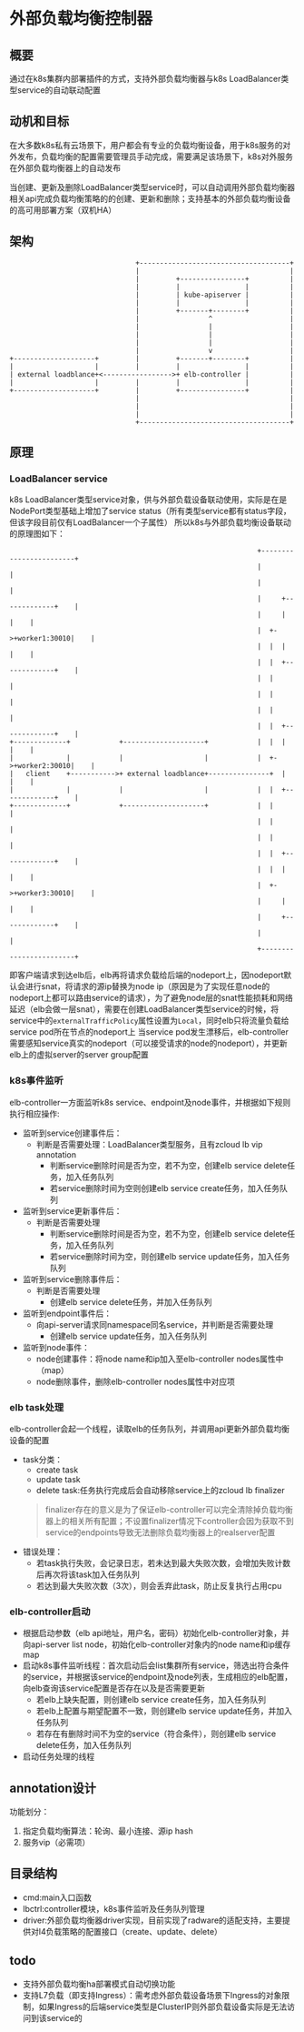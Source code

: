 # 外部负载均衡控制器
## 概要
通过在k8s集群内部署插件的方式，支持外部负载均衡器与k8s LoadBalancer类型service的自动联动配置
## 动机和目标
在大多数k8s私有云场景下，用户都会有专业的负载均衡设备，用于k8s服务的对外发布，负载均衡的配置需要管理员手动完成，需要满足该场景下，k8s对外服务在外部负载均衡器上的自动发布

当创建、更新及删除LoadBalancer类型service时，可以自动调用外部负载均衡器相关api完成负载均衡策略的的创建、更新和删除；支持基本的外部负载均衡设备的高可用部署方案（双机HA）
## 架构
```
                               +-------------------------------------+
                               |                                     |
                               |         +----------------+          |
                               |         |                |          |
                               |         | kube-apiserver |          |
                               |         |                |          |
                               |         +-------+--------+          |
                               |                 ^                   |
                               |                 |                   |
                               |                 |                   |
                               |                 |                   |
                               |                 v                   |
+--------------------+         |         +-------+--------+          |
|                    |         |         |                |          |
| external loadblance+<----------------->+ elb-controller |          |
|                    |         |         |                |          |
+--------------------+         |         +----------------+          |
                               |                                     |
                               |                                     |
                               |                                     |
                               +-------------------------------------+

```
## 原理
### LoadBalancer service
k8s LoadBalancer类型service对象，供与外部负载设备联动使用，实际是在是NodePort类型基础上增加了service status（所有类型service都有status字段，但该字段目前仅有LoadBalancer一个子属性）
所以k8s与外部负载均衡设备联动的原理图如下：
```
                                                             +------------------------+
                                                             |                        |
                                                             |                        |
                                                             |     +-------------+    |
                                                             |     |             |    |
                                                             |  +->+worker1:30010|    |
                                                             |  |  |             |    |
                                                             |  |  +-------------+    |
                                                             |  |                     |
                                                             |  |                     |
                                                             |  |                     |
                                                             |  |  +-------------+    |
+-------------+            +--------------------+            |  |  |             |    |
|             |            |                    |            |  +->+worker2:30010|    |
|   client    +----------->+ external loadblance+---------------+  |             |    |
|             |            |                    |            |  |  +-------------+    |
+-------------+            +--------------------+            |  |                     |
                                                             |  |                     |
                                                             |  |                     |
                                                             |  |  +-------------+    |
                                                             |  |  |             |    |
                                                             |  +->+worker3:30010|    |
                                                             |     |             |    |
                                                             |     +-------------+    |
                                                             |                        |
                                                             +------------------------+

```
即客户端请求到达elb后，elb再将请求负载给后端的nodeport上，因nodeport默认会进行snat，将请求的源ip替换为node ip（原因是为了实现任意node的nodeport上都可以路由service的请求），为了避免node层的snat性能损耗和网络延迟（elb会做一层snat），需要在创建LoadBalancer类型service的时候，将service中的`externalTrafficPolicy`属性设置为`Local`，同时elb只将流量负载给service pod所在节点的nodeport上
当service pod发生漂移后，elb-controller需要感知service真实的nodeport（可以接受请求的node的nodeport），并更新elb上的虚拟server的server group配置
### k8s事件监听
elb-controller一方面监听k8s service、endpoint及node事件，并根据如下规则执行相应操作:
* 监听到service创建事件后：
    * 判断是否需要处理：LoadBalancer类型服务，且有zcloud lb vip annotation
        * 判断service删除时间是否为空，若不为空，创建elb service delete任务，加入任务队列
        * 若service删除时间为空则创建elb service create任务，加入任务队列
* 监听到service更新事件后：
    * 判断是否需要处理
        * 判断service删除时间是否为空，若不为空，创建elb service delete任务，加入任务队列
        * 若service删除时间为空，则创建elb service update任务，加入任务队列
* 监听到service删除事件后：
    * 判断是否需要处理
        * 创建elb service delete任务，并加入任务队列
* 监听到endpoint事件后：
    * 向api-server请求同namespace同名service，并判断是否需要处理
        * 创建elb service update任务，加入任务队列
* 监听到node事件：
    * node创建事件：将node name和ip加入至elb-controller nodes属性中（map）
    * node删除事件，删除elb-controller nodes属性中对应项
### elb task处理
elb-controller会起一个线程，读取elb的任务队列，并调用api更新外部负载均衡设备的配置
* task分类：
    * create task
    * update task
    * delete task:任务执行完成后会自动移除service上的zcloud lb finalizer
    > finalizer存在的意义是为了保证elb-controller可以完全清除掉负载均衡器上的相关所有配置；不设置finalizer情况下controller会因为获取不到service的endpoints导致无法删除负载均衡器上的realserver配置
* 错误处理：
    * 若task执行失败，会记录日志，若未达到最大失败次数，会增加失败计数后再次将该task加入任务队列
    * 若达到最大失败次数（3次），则会丢弃此task，防止反复执行占用cpu
### elb-controller启动
* 根据启动参数（elb api地址，用户名，密码）初始化elb-controller对象，并向api-server list node，初始化elb-controller对象内的node name和ip缓存map
* 启动k8s事件监听线程：首次启动后会list集群所有service，筛选出符合条件的service，并根据该service的endpoint及node列表，生成相应的elb配置，向elb查询该service配置是否存在以及是否需要更新
    * 若elb上缺失配置，则创建elb service create任务，加入任务队列
    * 若elb上配置与期望配置不一致，则创建elb service update任务，并加入任务队列
    * 若存在有删除时间不为空的service（符合条件），则创建elb service delete任务，加入任务队列
* 启动任务处理的线程
## annotation设计
功能划分：
1. 指定负载均衡算法：轮询、最小连接、源ip hash
2. 服务vip（必需项）
## 目录结构
* cmd:main入口函数
* lbctrl:controller模块，k8s事件监听及任务队列管理
* driver:外部负载均衡器driver实现，目前实现了radware的适配支持，主要提供对l4负载策略的配置接口（create、update、delete）
## todo
* 支持外部负载均衡ha部署模式自动切换功能
* 支持L7负载（即支持Ingress）：需考虑外部负载设备场景下Ingress的对象限制，如果Ingress的后端service类型是ClusterIP则外部负载设备实际是无法访问到该service的
